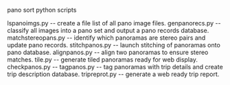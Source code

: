 pano sort python scripts

lspanoimgs.py -- create a file list of all pano image files.
genpanorecs.py -- classify all images into a pano set and output a pano records database.
matchstereopans.py -- identify which panoramas are stereo pairs and update pano records.
stitchpanos.py -- launch stitching of panoramas onto pano database.
alignpanos.py -- align two panoramas to ensure stereo matches.
tile.py -- generate tiled panoramas ready for web display.
checkpanos.py --
tagpanos.py -- tag panoramas with trip details and create trip description database.
tripreprot.py -- generate a web ready trip report.
